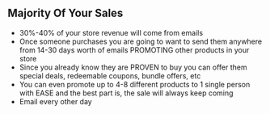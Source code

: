 ## Majority Of Your Sales
* 30%-40% of your store revenue will come from emails
* Once someone purchases you are going to want to send them anywhere from 14-30 days worth of emails PROMOTING other products in your store
* Since you already know they are PROVEN to buy you can offer them special deals, redeemable coupons, bundle offers, etc
* You can even promote up to 4-8 different products to 1 single person with EASE and the best part is, the sale will always keep coming
* Email every other day
